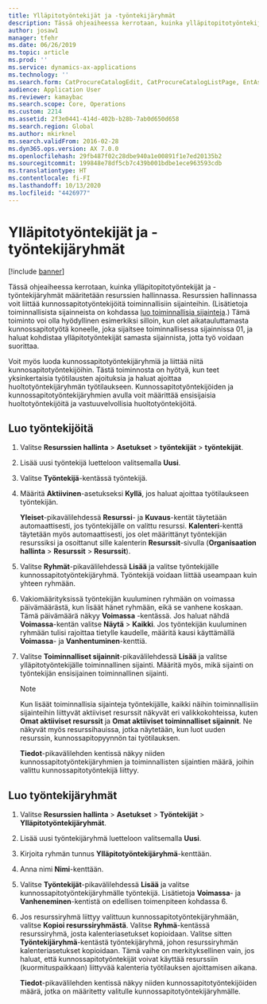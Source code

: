 ```yaml
---
title: Ylläpitotyöntekijät ja -työntekijäryhmät
description: Tässä ohjeaiheessa kerrotaan, kuinka ylläpitopitotyöntekijät ja -työntekijäryhmät määritetään resurssien hallinnassa.
author: josaw1
manager: tfehr
ms.date: 06/26/2019
ms.topic: article
ms.prod: ''
ms.service: dynamics-ax-applications
ms.technology: ''
ms.search.form: CatProcureCatalogEdit, CatProcureCatalogListPage, EntAssetWorkerGroupCopyFromResourceGroup, EntAssetWorkerGroup
audience: Application User
ms.reviewer: kamaybac
ms.search.scope: Core, Operations
ms.custom: 2214
ms.assetid: 2f3e0441-414d-402b-b28b-7ab0d650d658
ms.search.region: Global
ms.author: mkirknel
ms.search.validFrom: 2016-02-28
ms.dyn365.ops.version: AX 7.0.0
ms.openlocfilehash: 29fb487f02c28dbe940a1e00891f1e7ed20135b2
ms.sourcegitcommit: 199848e78df5cb7c439b001bdbe1ece963593cdb
ms.translationtype: HT
ms.contentlocale: fi-FI
ms.lasthandoff: 10/13/2020
ms.locfileid: "4426977"
---
```

# <a name="maintenance-workers-and-worker-groups"></a>Ylläpitotyöntekijät ja -työntekijäryhmät

[!include [banner](../../includes/banner.md)]

 

Tässä ohjeaiheessa kerrotaan, kuinka ylläpitopitotyöntekijät ja -työntekijäryhmät määritetään resurssien hallinnassa. Resurssien hallinnassa voit liittää kunnossapitotyöntekijöitä toiminnallisiin sijainteihin. (Lisätietoja toiminnallisista sijainneista on kohdassa [luo toiminnallisia sijainteja](../functional-locations/create-functional-locations.md).) Tämä toiminto voi olla hyödyllinen esimerkiksi silloin, kun olet aikatauluttamasta kunnossapitotyötä koneelle, joka sijaitsee toiminnallisessa sijainnissa 01, ja haluat kohdistaa ylläpitotyöntekijät samasta sijainnista, jotta työ voidaan suorittaa.

Voit myös luoda kunnossapitotyöntekijäryhmiä ja liittää niitä kunnosapitotyöntekijöihin. Tästä toiminnosta on hyötyä, kun teet yksinkertaisia työtilausten ajoituksia ja haluat ajoittaa huoltotyöntekijäryhmän työtilaukseen. Kunnossapitotyöntekijöiden ja kunnossapitotyöntekijäryhmien avulla voit määrittää ensisijaisia huoltotyöntekijöitä ja vastuuvelvollisia huoltotyöntekijöitä. 


## <a name="create-workers"></a>Luo työntekijöitä

1. Valitse **Resurssien hallinta** \> **Asetukset** \> **työntekijät** \> **työntekijät**.
2. Lisää uusi työntekijä luetteloon valitsemalla **Uusi**.
3. Valitse **Työntekijä**-kentässä työntekijä.
4. Määritä **Aktiivinen**-asetukseksi **Kyllä**, jos haluat ajoittaa työtilaukseen työntekijän.

    **Yleiset**-pikavälilehdessä **Resurssi**- ja **Kuvaus**-kentät täytetään automaattisesti, jos työntekijälle on valittu resurssi. **Kalenteri**-kenttä täytetään myös automaattisesti, jos olet määrittänyt työntekijän resurssiksi ja osoittanut sille kalenterin **Resurssit**-sivulla (**Organisaation hallinta** \> **Resurssit** \> **Resurssit**).

5. Valitse **Ryhmät**-pikavälilehdessä **Lisää** ja valitse työntekijälle kunnossapitotyöntekijäryhmä. Työntekijä voidaan liittää useampaan kuin yhteen ryhmään.
6. Vakiomäärityksissä työntekijän kuuluminen ryhmään on voimassa päivämäärästä, kun lisäät hänet ryhmään, eikä se vanhene koskaan. Tämä päivämäärä näkyy **Voimassa** -kentässä. Jos haluat nähdä **Voimassa**-kentän valitse **Näytä** \> **Kaikki**. Jos työntekijän kuuluminen ryhmään tulisi rajoittaa tietylle kaudelle, määritä kausi käyttämällä **Voimassa**- ja **Vanhentuminen**-kenttiä.
7. Valitse **Toiminnalliset sijainnit**-pikavälilehdessä **Lisää** ja valitse ylläpitotyöntekijälle toiminnallinen sijainti. Määritä myös, mikä sijainti on työntekijän ensisijainen toiminnallinen sijainti.

    > [!NOTE]
    > Kun lisäät toiminnallisia sijainteja työntekijälle, kaikki näihin toiminnallisiin sijainteihin liittyvät aktiiviset resurssit näkyvät eri valikkokohteissa, kuten **Omat aktiiviset resurssit** ja **Omat aktiiviset toiminnalliset sijainnit**. Ne näkyvät myös resurssihauissa, jotka näytetään, kun luot uuden resurssin, kunnossapitopyynnön tai työtilauksen.

    **Tiedot**-pikavälilehden kentissä näkyy niiden kunnossapitotyöntekijäryhmien ja toiminnallisten sijaintien määrä, joihin valittu kunnossapitotyöntekijä liittyy.

## <a name="create-worker-groups"></a>Luo työntekijäryhmät

1. Valitse **Resurssien hallinta** \> **Asetukset** \> **Työntekijät** \> **Ylläpitotyöntekijäryhmät**.
2. Lisää uusi työntekijäryhmä luetteloon valitsemalla **Uusi**.
3. Kirjoita ryhmän tunnus **Ylläpitotyöntekijäryhmä**-kenttään.
4. Anna nimi **Nimi**-kenttään.
5. Valitse **Työntekijät**-pikavälilehdessä **Lisää** ja valitse kunnossapitotyöntekijäryhmälle työntekijä. Lisätietoja **Voimassa**- ja **Vanheneminen**-kentistä on edellisen toimenpiteen kohdassa 6.
6. Jos resurssiryhmä liittyy valittuun kunnossapitotyöntekijäryhmään, valitse **Kopioi resurssiryhmästä**. Valitse **Ryhmä**-kentässä resurssiryhmä, josta kalenteriasetukset kopioidaan. Valitse sitten **Työntekijäryhmä**-kentästä työntekijäryhmä, johon resurssiryhmän kalenteriasetukset kopioidaan. Tämä vaihe on merkityksellinen vain, jos haluat, että kunnossapitotyöntekijät voivat käyttää resurssiin (kuormituspaikkaan) liittyvää kalenteria työtilauksen ajoittamisen aikana.

    **Tiedot**-pikavälilehden kentissä näkyy niiden kunnossapitotyöntekijöiden määrä, jotka on määritetty valitulle kunnossapitotyöntekijäryhmälle.
